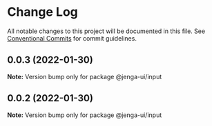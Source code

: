 # Change Log

All notable changes to this project will be documented in this file.
See [Conventional Commits](https://conventionalcommits.org) for commit guidelines.

## 0.0.3 (2022-01-30)

**Note:** Version bump only for package @jenga-ui/input

## 0.0.2 (2022-01-30)

**Note:** Version bump only for package @jenga-ui/input
